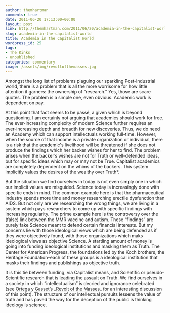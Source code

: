 ```yaml
---
author: themhartman
comments: true
date: 2011-06-20 17:13:00+00:00
layout: post
link: http://themhartman.com/2011/06/20/academia-in-the-capitalist-world/
slug: academia-in-the-capitalist-world
title: Academia in the Capitalist World
wordpress_id: 25
tags:
- The Kinks
- unpublished
categories: commentary
image: /assets/img/revoltofthemasses.jpg
---
```


Amongst the long list of problems plaguing our sparkling Post-Industrial world, there is a problem that is all the more worrisome for how little attention it garners: the ownership of “research.” Yes, those are scare quotes. The problem is a simple one, even obvious. Academic work is dependent on pay.

At this point that fact seems to be passé, a given which is beyond questioning. I am certainly not arguing that academics should work for free. The ever-increasing complexity of modern Science further requires an ever-increasing depth and breadth for new discoveries. Thus, we do need an Academy which can support intellectuals working full-time. However, when the source of that income is a private organization or individual, there is a risk that the academic's livelihood will be threatened if she does not produce the findings which her backer wishes for her to find. The problem arises when the backer’s wishes are not for Truth or well-defended ideas, but for specific ideas which may or may not be True. Capitalist academics are completely dependent on the whims of the backers. This system implicitly values the desires of the wealthy over Truth*.

But the situation we find ourselves in today is not even simply one in which our implicit values are misguided. Science today is increasingly done with specific ends in mind. The common example here is that the pharmaceutical industry spends more time and money researching erectile dysfunction than AIDS. But not only are we researching the wrong things, we are living in a system which pays researchers to come up with specific findings with increasing regularity. The prime example here is the controversy over the (false) link between the MMR vaccine and autism. These “findings” are purely fake Science meant to defend certain financial interests. But my concerns lie with those ideological views which are being defended as if they were objectively found, with those organizations which maks ideological views as objective Science. A startling amount of money is going into funding ideological institutions and masking them as Truth. The Center for American Progress, the foundations led by the Koch brothers, the Heritage Foundation–each of these groups is a ideological institution that masks their findings and publishings as objective truth.

It is this tie between funding, via Capitalist means, and Scientific or pseudo-Scientific research that is leading the assault on Truth. We find ourselves in a society in which “intellectualism” is decried and ignorance celebrated (see [Ortega y Gasset’s](http://en.wikipedia.org/wiki/Jos%C3%A9_Ortega_y_Gasset) _[Revolt of the Masses_](http://www.amazon.com/Revolt-Masses-Jos%C3%A9-Ortega-Gasset/dp/0393310957/ref=sr_1_1?ie=UTF8&qid=1308589305&sr=8-1) for an interesting discussion of this point). The structure of our intellectual pursuits lessens the value of truth and has paved the way for the deception of the public is thinking ideology is science.
